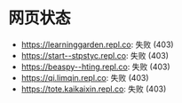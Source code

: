 # 网页状态
- https://learninggarden.repl.co: 失败 (403)
- https://start--stpstyc.repl.co: 失败 (403)
- https://beaspy--hting.repl.co: 失败 (403)
- https://qi.limqin.repl.co: 失败 (403)
- https://tote.kaikaixin.repl.co: 失败 (403)
